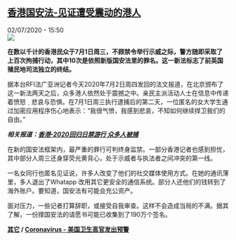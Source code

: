 <!--1593701774000-->
[香港国安法-见证遭受震动的港人](http://www.rfi.fr//cn/%E4%B8%AD%E5%9B%BD/20200702-rfi-%E6%B3%95%E5%B9%BF-%E9%A6%99%E6%B8%AF%E5%9B%BD%E5%AE%89%E6%B3%95-%E8%A7%81%E8%AF%81%E9%81%AD%E5%8F%97%E9%9C%87%E5%8A%A8%E7%9A%84%E6%B8%AF%E4%BA%BA)
------

<div>02/07/2020 - 15:50</div><img src="https://s.rfi.fr/media/display/93acb4c8-bc2b-11ea-abcc-005056bff430/w:310/p:16x9/hong-kong-manifestation-journaliste-gaz-lacrymogene_0.jpg"><p><strong>在数以千计的香港民众于7月1日周三，不顾禁令举行示威之际，警方随即采取了上百次拘捕行动，其中10次是依照新版国安法里的罪名。这一新法标志了前英国殖民地司法独立的终结。</strong></p><div class="t-content__body u-clearfix"><div class="m-interstitial"></div><p>据本台RFI法广亚洲记者今天2020年7月2日周四发回的法文报道，在北京颁布了这一新法两天之后，众多港人依然处于震撼之中。亲民主派活动人士在信息中传递着愤怒 ˎ 悲哀与恐惧。在7月1日周三执行逮捕后的第二天，一位匿名的女大学生通过加密应用程序伤心地表示：“我很气愤，我感到悲哀，不知如何继续捍卫我们的自由。”</p><p><em><strong>相关报道：<a target="_blank" href="http://www.rfi.fr/cn/港澳台/20200701-rfi-法广-尼古拉-香港-2020回归日禁游行众多人被捕">香港-2020回归日禁游行 众多人被捕</a></strong></em></p><p>在新的国安法框架内，最严重的罪行可判终身监禁。一部分香港记者也感到担忧，其中部分人周三还身穿荧光黄背心，处于示威者与执法者之间冲突的第一线。</p><p>一名女同行也匿名见证说，许多人改变了他们的社交媒体使用方式。在她的通讯薄里，多人退出了Whatapp 改用其它更安全的通信系统。部分人还他们的钱转到了海外账户。要知道，国安法有可能会充公资产。</p><p>面对压力，一些记者打算辞职，或接受自我审查。这样不会造成当局的不满。据其了解，一份撑国安法的请愿书可能已收集到了190万个签名。</p><p><strong><a target="_blank" href="http://www.rfi.fr/tw/尼古拉">其它</a> / <a target="_blank" href="http://www.rfi.fr/cn/政治/20200701-rfi-法广-尼古拉-coronavirus-美国卫生高官发出预警">Coronavirus - 美国卫生高官发出预警</a></strong></p><div class="o-self-promo o-self-promo--nl o-self-promo--hidden" data-selfpromo-newsletter></div><div class="o-self-promo o-self-promo--app o-self-promo--hidden" data-selfpromo-app></div></div>
